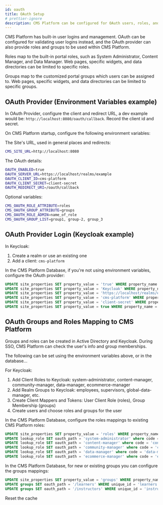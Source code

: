 ```yaml
---
id: oauth
title: OAuth Setup
# prettier-ignore
description: CMS Platform can be configured for OAuth users, roles, and groups
---
```


CMS Platform has built-in user logins and management. OAuth can be configured for validating user logins instead, and the OAuth provider can also provide roles and groups to be used within CMS Platform.

Roles map to the built-in portal roles, such as System Administrator, Content Manager, and Data Manager. Web pages, specific widgets, and data directories can be limited to specific roles.

Groups map to the customized portal groups which users can be assigned to. Web pages, specific widgets, and data directories can be limited to specific groups.

## OAuth Provider (Environment Variables example)

In OAuth Provider, configure the client and redirect URL, a dev example would be: `http://localhost:8080/oauth/callback`. Record the client id and secret.

On CMS Platform startup, configure the following environment variables:

The Site's URL, used in general places and redirects:

```bash
CMS_SITE_URL=http://localhost:8080
```

The OAuth details:

```bash
OAUTH_ENABLED=true
OAUTH_SERVER_URL=https://localhost/realms/example
OAUTH_CLIENT_ID=cms-platform
OAUTH_CLIENT_SECRET=client-secret
OAUTH_REDIRECT_URI=/oauth/callback
```

Optional variables:

```bash
CMS_OAUTH_ROLE_ATTRIBUTE=roles
CMS_OAUTH_GROUP_ATTRIBUTE=groups
CMS_OAUTH_ROLE_ADMIN=name_of_role
CMS_OAUTH_GROUP_LIST=group1, group-2, group_3
```

## OAuth Provider Login (Keycloak example)

In Keycloak:

1. Create a realm or use an existing one
2. Add a client: `cms-platform`

In the CMS Platform Database, if you're not using environment variables, configure the OAuth provider:

```sql
UPDATE site_properties SET property_value = 'true' WHERE property_name = 'oauth.enabled';
UPDATE site_properties SET property_value = 'Keycloak' WHERE property_name = 'oauth.provider';
UPDATE site_properties SET property_value = 'https://localhost/realms/example' WHERE property_name = 'oauth.serverUrl';
UPDATE site_properties SET property_value = 'cms-platform' WHERE property_name = 'oauth.clientId';
UPDATE site_properties SET property_value = 'client-secret' WHERE property_name = 'oauth.clientSecret';
UPDATE site_properties SET property_value = true WHERE property_name = 'oauth.redirectGuests';
```

## OAuth Groups and Roles Mapping to CMS Platform

Groups and roles can be created in Active Directory and Keycloak. During SSO, CMS Platform can check the user's info and group memberships.

The following can be set using the environment variables above, or in the database...

For Keycloak:

1. Add Client Roles to Keycloak: system-administrator, content-manager, community-manager, data-manager, ecommerce-manager
2. Add Realm Groups to Keycloak: employees, supervisors, global-data-manager, etc.
3. Create Client Mappers and Tokens: User Client Role (roles), Group Membership (groups)
4. Create users and choose roles and groups for the user

In the CMS Platform Database, configure the roles mappings to existing CMS Platform roles:

```sql
UPDATE site_properties SET property_value = 'roles' WHERE property_name = 'oauth.role.attribute';
UPDATE lookup_role SET oauth_path = 'system-administrator' where code = 'admin';
UPDATE lookup_role SET oauth_path = 'content-manager' where code = 'content-manager';
UPDATE lookup_role SET oauth_path = 'community-manager' where code = 'community-manager';
UPDATE lookup_role SET oauth_path = 'data-manager' where code = 'data-manager';
UPDATE lookup_role SET oauth_path = 'ecommerce-manager' where code = 'ecommerce-manager';
```

In the CMS Platform Database, for new or existing groups you can configure the groups mappings:

```sql
UPDATE site_properties SET property_value = 'groups' WHERE property_name = 'oauth.group.attribute';
UPDATE groups SET oauth_path = '/learners' WHERE unique_id = 'learners';
UPDATE groups SET oauth_path = '/instructors' WHERE unique_id = 'instructors';
```

Reset the cache
